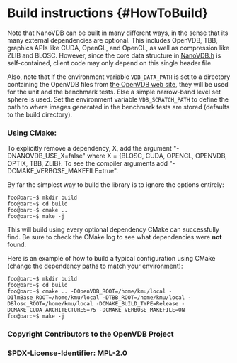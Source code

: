 # Build instructions {#HowToBuild}

Note that NanoVDB can be built in many different ways, in the sense that its many external dependencies are optional. This includes OpenVDB, TBB, graphics APIs like CUDA, OpenGL, and OpenCL, as well as compression like ZLIB and BLOSC.
However, since the core data structure in [NanoVDB.h](../include/nanovdb/NanoVDB.h) is self-contained, client code may only depend on this single header file.

Also, note that if the environment variable `VDB_DATA_PATH` is set to a directory containing the OpenVDB files from [the OpenVDB web site](http://www.openvdb.org/download), they will be used for the unit and the benchmark tests. Else a simple narrow-band level set sphere is used. Set the environment variable `VDB_SCRATCH_PATH` to define the path to where images generated in the benchmark tests are stored (defaults to the build directory).

### Using CMake:

To explicitly remove a dependency, X, add the argument "-DNANOVDB_USE_X=false" where X = {BLOSC, CUDA, OPENCL, OPENVDB, OPTIX, TBB, ZLIB}.
To see the compiler arguments add "-DCMAKE_VERBOSE_MAKEFILE=true".

By far the simplest way to build the library is to ignore the options entirely:
  ```console
  foo@bar:~$ mkdir build
  foo@bar:~$ cd build
  foo@bar:~$ cmake ..
  foo@bar:~$ make -j
  ```
This will build using every optional dependency CMake can successfully find. Be sure to check the CMake log to see what dependencies were **not** found.

Here is an example of how to build a typical configuration using CMake (change the dependency paths to match your environment):
  ```console
  foo@bar:~$ mkdir build
  foo@bar:~$ cd build
  foo@bar:~$ cmake .. -DOpenVDB_ROOT=/home/kmu/local -DIlmBase_ROOT=/home/kmu/local -DTBB_ROOT=/home/kmu/local -DBlosc_ROOT=/home/kmu/local -DCMAKE_BUILD_TYPE=Release -DCMAKE_CUDA_ARCHITECTURES=75 -DCMAKE_VERBOSE_MAKEFILE=ON
  foo@bar:~$ make -j
  ```

### Copyright Contributors to the OpenVDB Project
### SPDX-License-Identifier: MPL-2.0